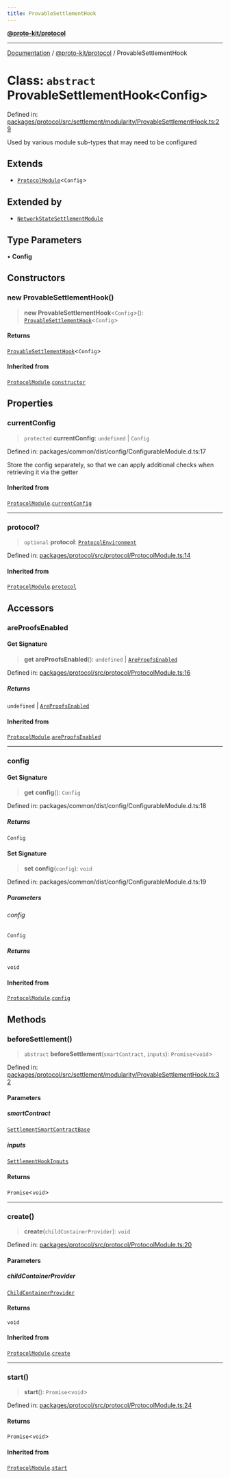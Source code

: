 ```yaml
---
title: ProvableSettlementHook
---
```


[**@proto-kit/protocol**](../README.md)

***

[Documentation](../../../README.md) / [@proto-kit/protocol](../README.md) / ProvableSettlementHook

# Class: `abstract` ProvableSettlementHook\<Config\>

Defined in: [packages/protocol/src/settlement/modularity/ProvableSettlementHook.ts:29](https://github.com/proto-kit/framework/blob/b953c754e500c62f01fbbd6d09adfb2f5577269d/packages/protocol/src/settlement/modularity/ProvableSettlementHook.ts#L29)

Used by various module sub-types that may need to be configured

## Extends

- [`ProtocolModule`](ProtocolModule.md)\<`Config`\>

## Extended by

- [`NetworkStateSettlementModule`](NetworkStateSettlementModule.md)

## Type Parameters

• **Config**

## Constructors

### new ProvableSettlementHook()

> **new ProvableSettlementHook**\<`Config`\>(): [`ProvableSettlementHook`](ProvableSettlementHook.md)\<`Config`\>

#### Returns

[`ProvableSettlementHook`](ProvableSettlementHook.md)\<`Config`\>

#### Inherited from

[`ProtocolModule`](ProtocolModule.md).[`constructor`](ProtocolModule.md#constructors)

## Properties

### currentConfig

> `protected` **currentConfig**: `undefined` \| `Config`

Defined in: packages/common/dist/config/ConfigurableModule.d.ts:17

Store the config separately, so that we can apply additional
checks when retrieving it via the getter

#### Inherited from

[`ProtocolModule`](ProtocolModule.md).[`currentConfig`](ProtocolModule.md#currentconfig)

***

### protocol?

> `optional` **protocol**: [`ProtocolEnvironment`](../interfaces/ProtocolEnvironment.md)

Defined in: [packages/protocol/src/protocol/ProtocolModule.ts:14](https://github.com/proto-kit/framework/blob/b953c754e500c62f01fbbd6d09adfb2f5577269d/packages/protocol/src/protocol/ProtocolModule.ts#L14)

#### Inherited from

[`ProtocolModule`](ProtocolModule.md).[`protocol`](ProtocolModule.md#protocol)

## Accessors

### areProofsEnabled

#### Get Signature

> **get** **areProofsEnabled**(): `undefined` \| [`AreProofsEnabled`](../../common/interfaces/AreProofsEnabled.md)

Defined in: [packages/protocol/src/protocol/ProtocolModule.ts:16](https://github.com/proto-kit/framework/blob/b953c754e500c62f01fbbd6d09adfb2f5577269d/packages/protocol/src/protocol/ProtocolModule.ts#L16)

##### Returns

`undefined` \| [`AreProofsEnabled`](../../common/interfaces/AreProofsEnabled.md)

#### Inherited from

[`ProtocolModule`](ProtocolModule.md).[`areProofsEnabled`](ProtocolModule.md#areproofsenabled)

***

### config

#### Get Signature

> **get** **config**(): `Config`

Defined in: packages/common/dist/config/ConfigurableModule.d.ts:18

##### Returns

`Config`

#### Set Signature

> **set** **config**(`config`): `void`

Defined in: packages/common/dist/config/ConfigurableModule.d.ts:19

##### Parameters

###### config

`Config`

##### Returns

`void`

#### Inherited from

[`ProtocolModule`](ProtocolModule.md).[`config`](ProtocolModule.md#config)

## Methods

### beforeSettlement()

> `abstract` **beforeSettlement**(`smartContract`, `inputs`): `Promise`\<`void`\>

Defined in: [packages/protocol/src/settlement/modularity/ProvableSettlementHook.ts:32](https://github.com/proto-kit/framework/blob/b953c754e500c62f01fbbd6d09adfb2f5577269d/packages/protocol/src/settlement/modularity/ProvableSettlementHook.ts#L32)

#### Parameters

##### smartContract

[`SettlementSmartContractBase`](SettlementSmartContractBase.md)

##### inputs

[`SettlementHookInputs`](../type-aliases/SettlementHookInputs.md)

#### Returns

`Promise`\<`void`\>

***

### create()

> **create**(`childContainerProvider`): `void`

Defined in: [packages/protocol/src/protocol/ProtocolModule.ts:20](https://github.com/proto-kit/framework/blob/b953c754e500c62f01fbbd6d09adfb2f5577269d/packages/protocol/src/protocol/ProtocolModule.ts#L20)

#### Parameters

##### childContainerProvider

[`ChildContainerProvider`](../../common/interfaces/ChildContainerProvider.md)

#### Returns

`void`

#### Inherited from

[`ProtocolModule`](ProtocolModule.md).[`create`](ProtocolModule.md#create)

***

### start()

> **start**(): `Promise`\<`void`\>

Defined in: [packages/protocol/src/protocol/ProtocolModule.ts:24](https://github.com/proto-kit/framework/blob/b953c754e500c62f01fbbd6d09adfb2f5577269d/packages/protocol/src/protocol/ProtocolModule.ts#L24)

#### Returns

`Promise`\<`void`\>

#### Inherited from

[`ProtocolModule`](ProtocolModule.md).[`start`](ProtocolModule.md#start)
